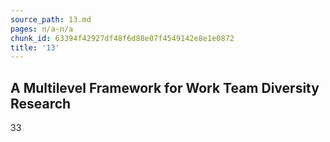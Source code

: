 ```yaml
---
source_path: 13.md
pages: n/a-n/a
chunk_id: 63394f42927df48f6d88e07f4549142e8e1e0872
title: '13'
---
```

## A Multilevel Framework for Work Team Diversity Research

33
